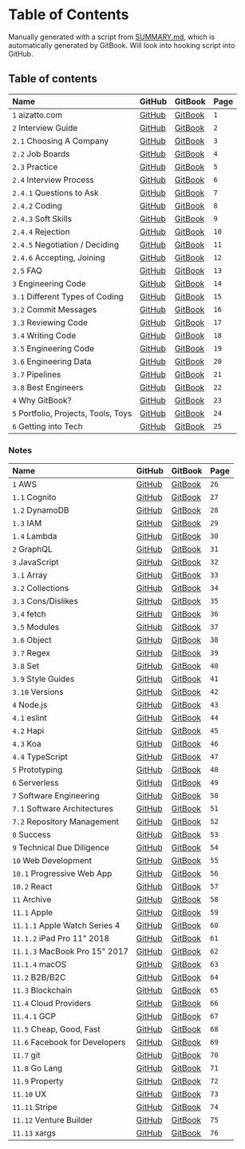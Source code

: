 # Table of Contents

Manually generated with a script from [SUMMARY.md](https://github.com/aizatto/gitbook-public/blob/master/SUMMARY.md), which is automatically generated by GitBook. Will look into hooking script into GitHub.

## Table of contents

| Name | GitHub | GitBook | Page |
| :--- | :--- | :--- | :--- |
| `1` aizatto.com | [GitHub](https://github.com/aizatto/gitbook-public/blob/master/README.md) | [GitBook](https://github.com/aizatto/gitbook-public/blob/master/README.md) | `1` |
| `2` Interview Guide | [GitHub](https://github.com/aizatto/gitbook-public/blob/master/career-guide/README.md) | [GitBook](https://github.com/aizatto/gitbook-public/blob/master/career-guide/README.md) | `2` |
| `2.1` Choosing A Company | [GitHub](https://github.com/aizatto/gitbook-public/blob/master/career-guide/choosing-a-company.md) | [GitBook](https://github.com/aizatto/gitbook-public/blob/master/career-guide/choosing-a-company.md) | `3` |
| `2.2` Job Boards | [GitHub](https://github.com/aizatto/gitbook-public/blob/master/career-guide/job-boards.md) | [GitBook](https://github.com/aizatto/gitbook-public/blob/master/career-guide/job-boards.md) | `4` |
| `2.3` Practice | [GitHub](https://github.com/aizatto/gitbook-public/blob/master/career-guide/practice.md) | [GitBook](https://github.com/aizatto/gitbook-public/blob/master/career-guide/practice.md) | `5` |
| `2.4` Interview Process | [GitHub](https://github.com/aizatto/gitbook-public/blob/master/career-guide/interview-process/README.md) | [GitBook](https://github.com/aizatto/gitbook-public/blob/master/career-guide/interview-process/README.md) | `6` |
| `2.4.1` Questions to Ask | [GitHub](https://github.com/aizatto/gitbook-public/blob/master/career-guide/interview-process/questions-to-ask.md) | [GitBook](https://github.com/aizatto/gitbook-public/blob/master/career-guide/interview-process/questions-to-ask.md) | `7` |
| `2.4.2` Coding | [GitHub](https://github.com/aizatto/gitbook-public/blob/master/career-guide/interview-process/coding.md) | [GitBook](https://github.com/aizatto/gitbook-public/blob/master/career-guide/interview-process/coding.md) | `8` |
| `2.4.3` Soft Skills | [GitHub](https://github.com/aizatto/gitbook-public/blob/master/career-guide/interview-process/soft-skills.md) | [GitBook](https://github.com/aizatto/gitbook-public/blob/master/career-guide/interview-process/soft-skills.md) | `9` |
| `2.4.4` Rejection | [GitHub](https://github.com/aizatto/gitbook-public/blob/master/career-guide/interview-process/rejection.md) | [GitBook](https://github.com/aizatto/gitbook-public/blob/master/career-guide/interview-process/rejection.md) | `10` |
| `2.4.5` Negotiation / Deciding | [GitHub](https://github.com/aizatto/gitbook-public/blob/master/career-guide/interview-process/negotiation.md) | [GitBook](https://github.com/aizatto/gitbook-public/blob/master/career-guide/interview-process/negotiation.md) | `11` |
| `2.4.6` Accepting, Joining | [GitHub](https://github.com/aizatto/gitbook-public/blob/master/career-guide/interview-process/accepting.md) | [GitBook](https://github.com/aizatto/gitbook-public/blob/master/career-guide/interview-process/accepting.md) | `12` |
| `2.5` FAQ | [GitHub](https://github.com/aizatto/gitbook-public/blob/master/career-guide/faq.md) | [GitBook](https://github.com/aizatto/gitbook-public/blob/master/career-guide/faq.md) | `13` |
| `3` Engineering Code | [GitHub](https://github.com/aizatto/gitbook-public/blob/master/engineering-code/README.md) | [GitBook](https://github.com/aizatto/gitbook-public/blob/master/engineering-code/README.md) | `14` |
| `3.1` Different Types of Coding | [GitHub](https://github.com/aizatto/gitbook-public/blob/master/engineering-code/different-types-of-coding.md) | [GitBook](https://github.com/aizatto/gitbook-public/blob/master/engineering-code/different-types-of-coding.md) | `15` |
| `3.2` Commit Messages | [GitHub](https://github.com/aizatto/gitbook-public/blob/master/engineering-code/commit-messages.md) | [GitBook](https://github.com/aizatto/gitbook-public/blob/master/engineering-code/commit-messages.md) | `16` |
| `3.3` Reviewing Code | [GitHub](https://github.com/aizatto/gitbook-public/blob/master/engineering-code/reviewing-code.md) | [GitBook](https://github.com/aizatto/gitbook-public/blob/master/engineering-code/reviewing-code.md) | `17` |
| `3.4` Writing Code | [GitHub](https://github.com/aizatto/gitbook-public/blob/master/engineering-code/writing-code.md) | [GitBook](https://github.com/aizatto/gitbook-public/blob/master/engineering-code/writing-code.md) | `18` |
| `3.5` Engineering Code | [GitHub](https://github.com/aizatto/gitbook-public/blob/master/engineering-code/engineering-code-1.md) | [GitBook](https://github.com/aizatto/gitbook-public/blob/master/engineering-code/engineering-code-1.md) | `19` |
| `3.6` Engineering Data | [GitHub](https://github.com/aizatto/gitbook-public/blob/master/engineering-code/engineering-data.md) | [GitBook](https://github.com/aizatto/gitbook-public/blob/master/engineering-code/engineering-data.md) | `20` |
| `3.7` Pipelines | [GitHub](https://github.com/aizatto/gitbook-public/blob/master/engineering-code/pipelines.md) | [GitBook](https://github.com/aizatto/gitbook-public/blob/master/engineering-code/pipelines.md) | `21` |
| `3.8` Best Engineers | [GitHub](https://github.com/aizatto/gitbook-public/blob/master/engineering-code/best-engineers.md) | [GitBook](https://github.com/aizatto/gitbook-public/blob/master/engineering-code/best-engineers.md) | `22` |
| `4` Why GitBook? | [GitHub](https://github.com/aizatto/gitbook-public/blob/master/why-gitbook.md) | [GitBook](https://github.com/aizatto/gitbook-public/blob/master/why-gitbook.md) | `23` |
| `5` Portfolio, Projects, Tools, Toys | [GitHub](https://github.com/aizatto/gitbook-public/blob/master/projects-tools-toys.md) | [GitBook](https://github.com/aizatto/gitbook-public/blob/master/projects-tools-toys.md) | `24` |
| `6` Getting into Tech | [GitHub](https://github.com/aizatto/gitbook-public/blob/master/getting-into-tech.md) | [GitBook](https://github.com/aizatto/gitbook-public/blob/master/getting-into-tech.md) | `25` |

### Notes

| Name | GitHub | GitBook | Page |
| :--- | :--- | :--- | :--- |
| `1` AWS | [GitHub](https://github.com/aizatto/gitbook-public/blob/master/notes/aws/README.md) | [GitBook](https://github.com/aizatto/gitbook-public/blob/master/notes/aws/README.md) | `26` |
| `1.1` Cognito | [GitHub](https://github.com/aizatto/gitbook-public/blob/master/notes/aws/cognito.md) | [GitBook](https://github.com/aizatto/gitbook-public/blob/master/notes/aws/cognito.md) | `27` |
| `1.2` DynamoDB | [GitHub](https://github.com/aizatto/gitbook-public/blob/master/notes/aws/dynamodb.md) | [GitBook](https://github.com/aizatto/gitbook-public/blob/master/notes/aws/dynamodb.md) | `28` |
| `1.3` IAM | [GitHub](https://github.com/aizatto/gitbook-public/blob/master/notes/aws/iam.md) | [GitBook](https://github.com/aizatto/gitbook-public/blob/master/notes/aws/iam.md) | `29` |
| `1.4` Lambda | [GitHub](https://github.com/aizatto/gitbook-public/blob/master/notes/aws/lambda.md) | [GitBook](https://github.com/aizatto/gitbook-public/blob/master/notes/aws/lambda.md) | `30` |
| `2` GraphQL | [GitHub](https://github.com/aizatto/gitbook-public/blob/master/notes/graphql.md) | [GitBook](https://github.com/aizatto/gitbook-public/blob/master/notes/graphql.md) | `31` |
| `3` JavaScript | [GitHub](https://github.com/aizatto/gitbook-public/blob/master/notes/javascript/README.md) | [GitBook](https://github.com/aizatto/gitbook-public/blob/master/notes/javascript/README.md) | `32` |
| `3.1` Array | [GitHub](https://github.com/aizatto/gitbook-public/blob/master/notes/javascript/array.md) | [GitBook](https://github.com/aizatto/gitbook-public/blob/master/notes/javascript/array.md) | `33` |
| `3.2` Collections | [GitHub](https://github.com/aizatto/gitbook-public/blob/master/notes/javascript/collections.md) | [GitBook](https://github.com/aizatto/gitbook-public/blob/master/notes/javascript/collections.md) | `34` |
| `3.3` Cons/Dislikes | [GitHub](https://github.com/aizatto/gitbook-public/blob/master/notes/javascript/cons-dislikes.md) | [GitBook](https://github.com/aizatto/gitbook-public/blob/master/notes/javascript/cons-dislikes.md) | `35` |
| `3.4` fetch | [GitHub](https://github.com/aizatto/gitbook-public/blob/master/notes/javascript/fetch.md) | [GitBook](https://github.com/aizatto/gitbook-public/blob/master/notes/javascript/fetch.md) | `36` |
| `3.5` Modules | [GitHub](https://github.com/aizatto/gitbook-public/blob/master/notes/javascript/modules.md) | [GitBook](https://github.com/aizatto/gitbook-public/blob/master/notes/javascript/modules.md) | `37` |
| `3.6` Object | [GitHub](https://github.com/aizatto/gitbook-public/blob/master/notes/javascript/object.md) | [GitBook](https://github.com/aizatto/gitbook-public/blob/master/notes/javascript/object.md) | `38` |
| `3.7` Regex | [GitHub](https://github.com/aizatto/gitbook-public/blob/master/notes/javascript/regex.md) | [GitBook](https://github.com/aizatto/gitbook-public/blob/master/notes/javascript/regex.md) | `39` |
| `3.8` Set | [GitHub](https://github.com/aizatto/gitbook-public/blob/master/notes/javascript/set.md) | [GitBook](https://github.com/aizatto/gitbook-public/blob/master/notes/javascript/set.md) | `40` |
| `3.9` Style Guides | [GitHub](https://github.com/aizatto/gitbook-public/blob/master/notes/javascript/style-guides.md) | [GitBook](https://github.com/aizatto/gitbook-public/blob/master/notes/javascript/style-guides.md) | `41` |
| `3.10` Versions | [GitHub](https://github.com/aizatto/gitbook-public/blob/master/notes/javascript/versions.md) | [GitBook](https://github.com/aizatto/gitbook-public/blob/master/notes/javascript/versions.md) | `42` |
| `4` Node.js | [GitHub](https://github.com/aizatto/gitbook-public/blob/master/notes/node.js/README.md) | [GitBook](https://github.com/aizatto/gitbook-public/blob/master/notes/node.js/README.md) | `43` |
| `4.1` eslint | [GitHub](https://github.com/aizatto/gitbook-public/blob/master/notes/node.js/eslint.md) | [GitBook](https://github.com/aizatto/gitbook-public/blob/master/notes/node.js/eslint.md) | `44` |
| `4.2` Hapi | [GitHub](https://github.com/aizatto/gitbook-public/blob/master/notes/node.js/hapi.md) | [GitBook](https://github.com/aizatto/gitbook-public/blob/master/notes/node.js/hapi.md) | `45` |
| `4.3` Koa | [GitHub](https://github.com/aizatto/gitbook-public/blob/master/notes/node.js/koa.md) | [GitBook](https://github.com/aizatto/gitbook-public/blob/master/notes/node.js/koa.md) | `46` |
| `4.4` TypeScript | [GitHub](https://github.com/aizatto/gitbook-public/blob/master/notes/node.js/typescript.md) | [GitBook](https://github.com/aizatto/gitbook-public/blob/master/notes/node.js/typescript.md) | `47` |
| `5` Prototyping | [GitHub](https://github.com/aizatto/gitbook-public/blob/master/notes/prototyping.md) | [GitBook](https://github.com/aizatto/gitbook-public/blob/master/notes/prototyping.md) | `48` |
| `6` Serverless | [GitHub](https://github.com/aizatto/gitbook-public/blob/master/notes/serverless.md) | [GitBook](https://github.com/aizatto/gitbook-public/blob/master/notes/serverless.md) | `49` |
| `7` Software Engineering | [GitHub](https://github.com/aizatto/gitbook-public/blob/master/notes/software-engineering/README.md) | [GitBook](https://github.com/aizatto/gitbook-public/blob/master/notes/software-engineering/README.md) | `50` |
| `7.1` Software Architectures | [GitHub](https://github.com/aizatto/gitbook-public/blob/master/notes/software-engineering/software-architectures.md) | [GitBook](https://github.com/aizatto/gitbook-public/blob/master/notes/software-engineering/software-architectures.md) | `51` |
| `7.2` Repository Management | [GitHub](https://github.com/aizatto/gitbook-public/blob/master/notes/software-engineering/repository-management.md) | [GitBook](https://github.com/aizatto/gitbook-public/blob/master/notes/software-engineering/repository-management.md) | `52` |
| `8` Success | [GitHub](https://github.com/aizatto/gitbook-public/blob/master/notes/success.md) | [GitBook](https://github.com/aizatto/gitbook-public/blob/master/notes/success.md) | `53` |
| `9` Technical Due Diligence | [GitHub](https://github.com/aizatto/gitbook-public/blob/master/notes/technical-due-diligence.md) | [GitBook](https://github.com/aizatto/gitbook-public/blob/master/notes/technical-due-diligence.md) | `54` |
| `10` Web Development | [GitHub](https://github.com/aizatto/gitbook-public/blob/master/notes/web-development/README.md) | [GitBook](https://github.com/aizatto/gitbook-public/blob/master/notes/web-development/README.md) | `55` |
| `10.1` Progressive Web App | [GitHub](https://github.com/aizatto/gitbook-public/blob/master/notes/web-development/progressive-web-app.md) | [GitBook](https://github.com/aizatto/gitbook-public/blob/master/notes/web-development/progressive-web-app.md) | `56` |
| `10.2` React | [GitHub](https://github.com/aizatto/gitbook-public/blob/master/notes/web-development/react.md) | [GitBook](https://github.com/aizatto/gitbook-public/blob/master/notes/web-development/react.md) | `57` |
| `11` Archive | [GitHub](https://github.com/aizatto/gitbook-public/blob/master/notes/archive/README.md) | [GitBook](https://github.com/aizatto/gitbook-public/blob/master/notes/archive/README.md) | `58` |
| `11.1` Apple | [GitHub](https://github.com/aizatto/gitbook-public/blob/master/notes/archive/apple/README.md) | [GitBook](https://github.com/aizatto/gitbook-public/blob/master/notes/archive/apple/README.md) | `59` |
| `11.1.1` Apple Watch Series 4 | [GitHub](https://github.com/aizatto/gitbook-public/blob/master/notes/archive/apple/apple-watch.md) | [GitBook](https://github.com/aizatto/gitbook-public/blob/master/notes/archive/apple/apple-watch.md) | `60` |
| `11.1.2` iPad Pro 11" 2018 | [GitHub](https://github.com/aizatto/gitbook-public/blob/master/notes/archive/apple/ipad-pro.md) | [GitBook](https://github.com/aizatto/gitbook-public/blob/master/notes/archive/apple/ipad-pro.md) | `61` |
| `11.1.3` MacBook Pro 15" 2017 | [GitHub](https://github.com/aizatto/gitbook-public/blob/master/notes/archive/apple/macbook-pro.md) | [GitBook](https://github.com/aizatto/gitbook-public/blob/master/notes/archive/apple/macbook-pro.md) | `62` |
| `11.1.4` macOS | [GitHub](https://github.com/aizatto/gitbook-public/blob/master/notes/archive/apple/new-mac.md) | [GitBook](https://github.com/aizatto/gitbook-public/blob/master/notes/archive/apple/new-mac.md) | `63` |
| `11.2` B2B/B2C | [GitHub](https://github.com/aizatto/gitbook-public/blob/master/notes/archive/b2b-b2c.md) | [GitBook](https://github.com/aizatto/gitbook-public/blob/master/notes/archive/b2b-b2c.md) | `64` |
| `11.3` Blockchain | [GitHub](https://github.com/aizatto/gitbook-public/blob/master/notes/archive/blockchain.md) | [GitBook](https://github.com/aizatto/gitbook-public/blob/master/notes/archive/blockchain.md) | `65` |
| `11.4` Cloud Providers | [GitHub](https://github.com/aizatto/gitbook-public/blob/master/notes/archive/cloud-providers/README.md) | [GitBook](https://github.com/aizatto/gitbook-public/blob/master/notes/archive/cloud-providers/README.md) | `66` |
| `11.4.1` GCP | [GitHub](https://github.com/aizatto/gitbook-public/blob/master/notes/archive/cloud-providers/gcp.md) | [GitBook](https://github.com/aizatto/gitbook-public/blob/master/notes/archive/cloud-providers/gcp.md) | `67` |
| `11.5` Cheap, Good, Fast | [GitHub](https://github.com/aizatto/gitbook-public/blob/master/notes/archive/cheap-good-fast.md) | [GitBook](https://github.com/aizatto/gitbook-public/blob/master/notes/archive/cheap-good-fast.md) | `68` |
| `11.6` Facebook for Developers | [GitHub](https://github.com/aizatto/gitbook-public/blob/master/notes/archive/facebook-for-developers.md) | [GitBook](https://github.com/aizatto/gitbook-public/blob/master/notes/archive/facebook-for-developers.md) | `69` |
| `11.7` git | [GitHub](https://github.com/aizatto/gitbook-public/blob/master/notes/archive/git.md) | [GitBook](https://github.com/aizatto/gitbook-public/blob/master/notes/archive/git.md) | `70` |
| `11.8` Go Lang | [GitHub](https://github.com/aizatto/gitbook-public/blob/master/notes/archive/go-lang.md) | [GitBook](https://github.com/aizatto/gitbook-public/blob/master/notes/archive/go-lang.md) | `71` |
| `11.9` Property | [GitHub](https://github.com/aizatto/gitbook-public/blob/master/notes/archive/property.md) | [GitBook](https://github.com/aizatto/gitbook-public/blob/master/notes/archive/property.md) | `72` |
| `11.10` UX | [GitHub](https://github.com/aizatto/gitbook-public/blob/master/notes/archive/ux.md) | [GitBook](https://github.com/aizatto/gitbook-public/blob/master/notes/archive/ux.md) | `73` |
| `11.11` Stripe | [GitHub](https://github.com/aizatto/gitbook-public/blob/master/notes/archive/stripe.md) | [GitBook](https://github.com/aizatto/gitbook-public/blob/master/notes/archive/stripe.md) | `74` |
| `11.12` Venture Builder | [GitHub](https://github.com/aizatto/gitbook-public/blob/master/notes/archive/venture-builder.md) | [GitBook](https://github.com/aizatto/gitbook-public/blob/master/notes/archive/venture-builder.md) | `75` |
| `11.13` xargs | [GitHub](https://github.com/aizatto/gitbook-public/blob/master/notes/archive/xargs.md) | [GitBook](https://github.com/aizatto/gitbook-public/blob/master/notes/archive/xargs.md) | `76` |

